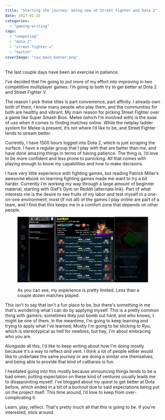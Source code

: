 ```yaml
---
title: "Starting the journey: being new at Street Fighter and Dota 2"
date: 2017-01-25
categories: 
  - "gaming-writing"
tags: 
  - "competing"
  - "dota-2"
  - "street-fighter-v"
  - "twitch"
coverImage: "ryu_main_banner.png"
---
```


The last couple days have been an exercise in patience.

I’ve decided that I’m going to put more of my effort into improving in two competitive multiplayer games: I’m going to both try to get better at Dota 2 and Street Fighter V.

<!--more-->

The reason I pick these titles is part convenience, part affinity. I already own both of them, I know many people who play them, and the communities for both are healthy and vibrant. My main reason for picking Street Fighter over a game like Super Smash Bros. Melee (which I’m involved with) is the ease of use when it comes to finding matches online. While the netplay ladder system for Melee is present, it’s not where I’d like to be, and Street Fighter tends to stream better.

Currently, I have 1500 hours logged into Dota 2, which is just scraping the surface. I have a regular group that I play with that are better than me, and have done amazing things in terms of having patience. The thing is, I’d love to be more confident and less prone to panicking. All that comes with playing enough to know my capabilities and how to make decisions.

I have very little experience with fighting games, but reading Patrick Miller’s awesome ebook on learning fighting games made me want to try a bit harder. Currently I’m working my way through a large amount of beginner material, starting with Gief’s Gym on Reddit (alternate link). Part of what interests me is the desire to see fruits of my labor and test myself in a one-on-one environment; most (if not all) of the games I play online are part of a team, and I find that this keeps me in a comfort zone that depends on other people.

<figure>

![](/assets/images/ryu_banner.png)

<figcaption>

As you can see, my experience is pretty limited. Less than a couple dozen matches played.

</figcaption>

</figure>

This isn't to say that isn't a fun place to be, but there's something in me that's wondering what I can do by applying myself. This is a pretty common thing with gamers; sometimes they just bomb out hard, and who knows, I might be one of them. In the meantime, I'm going to keep learning and trying to apply what I've learned; Mostly I'm going to be sticking to Ryu, which is stereotypical as hell for newbies, but hey, I'm about embracing who you are.

Alongside all this, I'd like to keep writing about how I'm doing mostly because it's a way to reflect _and_ vent. I think a lot of people either would like to undertake the same journey or are doing a similar one themselves, and being able to provide that kind of catharsis is fun.

I hesitated going into this mostly because announcing things tends to be a bad omen; putting expectation on these kind of ventures usually leads me to disappointing myself. I’ve blogged about my quest to get better at Dota before, which ended in a bit of a burnout due to said expectations being put on the project itself. This time around, I’d love to keep from over-complicating it.

Learn, play, reflect. That's pretty much all that this is going to be. If you're interested, stick around.
